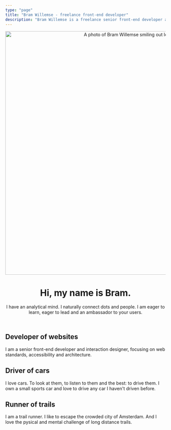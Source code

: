 ```yaml
---
type: "page"
title: "Bram Willemse - freelance front-end developer"
description: "Bram Willemse is a freelance senior front-end developer and interaction designer in Amsterdam, the Netherlands."
---
```


<header class="brammy__card brammy__header">
    <img class="brammy__image" src="/img/bram-willemse.jpg" alt="A photo of Bram Willemse smiling out loud." width="762" height="763">
    <h1>Hi, my name is Bram.</h1>
    <p>I have an analytical mind. I naturally connect dots and people. I am eager to learn, eager to lead and an ambassador to your users.</p>
</header>

<article class="brammy__card">
    <h1>Developer of websites</h1>
    <p>I am a senior front-end developer and interaction designer, focusing on web standards, accessibility and architecture.</p>
</article>

<article class="brammy__card">
    <h1>Driver of cars</h1>
    <p>I love cars. To look at them, to listen to them and the best: to drive them. I own a small sports car and love to drive any car I haven't driven before.</p>
</article>

<article class="brammy__card">
    <h1>Runner of trails</h1>
    <p>I am a trail runner. I like to escape the crowded city of Amsterdam. And I love the pysical and mental challenge of long distance trails.</p>
</article>
